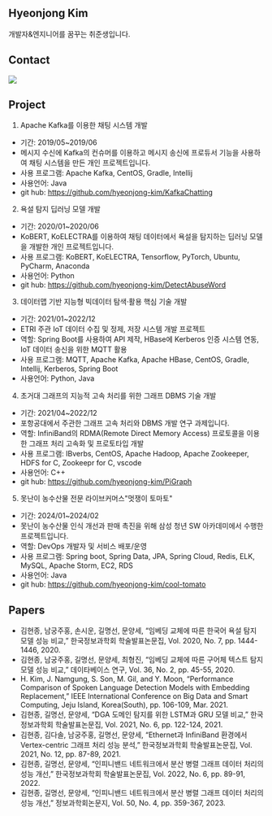 ## Hyeonjong Kim 
개발자&엔지니어를 꿈꾸는 취준생입니다.

## Contact
<p align="left">
  <a href="mailto:cowkey206@gmail.com"><img src="https://img.shields.io/badge/Gmail-d14836?style=flat-square&logo=Gmail&logoColor=white&link=kimhyein7110@gmail.com"/></a>
</p>

## Project
1. Apache Kafka를 이용한 채팅 시스템 개발
- 기간: 2019/05~2019/06
- 메시지 수신에 Kafka의 컨슈머를 이용하고 메시지 송신에 프로듀서 기능을 사용하여 채팅 시스템을 만든 개인 프로젝트입니다.
- 사용 프로그램: Apache Kafka, CentOS, Gradle, Intellij
- 사용언어: Java
- git hub: https://github.com/hyeonjong-kim/KafkaChatting

2. 욕설 탐지 딥러닝 모델 개발
- 기간: 2020/01~2020/06
- KoBERT, KoELECTRA를 이용하여 채팅 데이터에서 욕설을 탐지하는 딥러닝 모델을 개발한 개인 프로젝트입니다.
- 사용 프로그램: KoBERT, KoELECTRA, Tensorflow, PyTorch, Ubuntu, PyCharm, Anaconda
- 사용언어: Python
- git hub: https://github.com/hyeonjong-kim/DetectAbuseWord

3. 데이터맵 기반 지능형 빅데이터 탐색·활용 핵심 기술 개발
- 기간: 2021/01~2022/12
- ETRI 주관 IoT 데이터 수집 및 정제, 저장 시스템 개발 프로젝트
- 역할: Spring Boot를 사용하여 API 제작, HBase에 Kerberos 인증 시스템 연동, IoT 데이터 송신을 위한 MQTT 활용
- 사용 프로그램: MQTT, Apache Kafka, Apache HBase, CentOS, Gradle, Intellij, Kerberos, Spring Boot
- 사용언어: Python, Java

4. 초거대 그래프의 지능적 고속 처리를 위한 그래프 DBMS 기술 개발
- 기간: 2021/04~2022/12
- 포항공대에서 주관한 그래프 고속 처리와 DBMS 개발 연구 과제입니다.
- 역할: InfiniBand의 RDMA(Remote Direct Memory Access) 프로토콜을 이용한 그래프 처리 고속화 및 프로토타입 개발
- 사용 프로그램: IBverbs, CentOS, Apache Hadoop, Apache Zookeeper, HDFS for C, Zookeepr for C, vscode
- 사용언어: C++
- git hub: https://github.com/hyeonjong-kim/PiGraph

5. 못난이 농수산물 전문 라이브커머스"멋쟁이 토마토"
- 기간: 2024/01~2024/02
- 못난이 농수산물 인식 개선과 판매 촉진을 위해 삼성 청년 SW 아카데미에서 수행한 프로젝트입니다.
- 역할: DevOps 개발자 및 서비스 배포/운영
- 사용 프로그램: Spring boot, Spring Data, JPA, Spring Cloud, Redis, ELK, MySQL, Apache Storm, EC2, RDS
- 사용언어: Java
- git hub: https://github.com/hyeonjong-kim/cool-tomato

## Papers
- 김현종, 남궁주홍, 손시운, 길명선, 문양세, “임베딩 교체에 따른 한국어 욕설 탐지 모델 성능 비교,” 한국정보과학회 학술발표논문집, Vol. 2020, No. 7, pp. 1444-1446, 2020.
- 김현종, 남궁주홍, 길명선, 문양세, 최형진, “임베딩 교체에 따른 구어체 텍스트 탐지 모델 성능 비교,” 데이타베이스 연구, Vol. 36, No. 2, pp. 45-55, 2020.
- H. Kim, J. Namgung, S. Son, M. Gil, and Y. Moon, “Performance Comparison of Spoken Language Detection Models with Embedding Replacement,” IEEE International Conference on Big Data and Smart Computing, Jeju Island, Korea(South), pp. 106-109, Mar. 2021.
- 김현종, 길명선, 문양세, “DGA 도메인 탐지를 위한 LSTM과 GRU 모델 비교,” 한국정보과학회 학술발표논문집, Vol. 2021, No. 6, pp. 122-124, 2021.
- 김현종, 김다솔, 남궁주홍, 길명선, 문양세, “Ethernet과 InfiniBand 환경에서 Vertex-centric 그래프 처리 성능 분석,” 한국정보과학회 학술발표논문집, Vol. 2021, No. 12, pp. 87-89, 2021.
- 김현종, 길명선, 문양세, “인피니밴드 네트워크에서 분산 병렬 그래프 데이터 처리의 성능 개선,” 한국정보과학회 학술발표논문집, Vol. 2022, No. 6, pp. 89-91, 2022.
- 김현종, 길명선, 문양세, “인피니밴드 네트워크에서 분산 병렬 그래프 데이터 처리의 성능 개선,” 정보과학회논문지, Vol. 50, No. 4, pp. 359-367, 2023.


